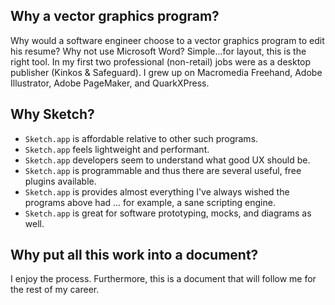 ## Why a vector graphics program?
Why would a software engineer choose to a vector graphics program to edit his resume? Why not use Microsoft Word? Simple...for layout, this is the right tool. In my first two professional (non-retail) jobs were as a desktop publisher (Kinkos & Safeguard). I grew up on Macromedia Freehand, Adobe Illustrator, Adobe PageMaker, and QuarkXPress.

## Why Sketch?
- `Sketch.app` is affordable relative to other such programs.
- `Sketch.app` feels lightweight and performant.
- `Sketch.app` developers seem to understand what good UX should be.
- `Sketch.app` is programmable and thus there are several useful, free plugins available.
- `Sketch.app` is provides almost everything I've always wished the programs above had ... for example, a sane scripting engine.
- `Sketch.app` is great for software prototyping, mocks, and diagrams as well.

## Why put all this work into a document?
I enjoy the process. Furthermore, this is a document that will follow me for the rest of my career.
